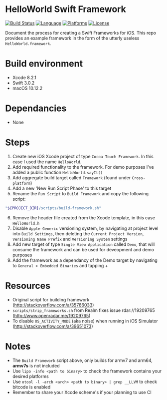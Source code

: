 # HelloWorld Swift Framework
[![Build Status](https://img.shields.io/travis/graemer957/helloworld-swift-framework/master.svg?style=flat-square)](https://travis-ci.org/graemer957/helloworld-swift-framework)
[![Language](https://img.shields.io/badge/language-Swift%203.0-orange.svg?style=flat-square)](https://developer.apple.com/swift/)
[![Platforms](https://img.shields.io/badge/platform-ios-yellow.svg?style=flat-square)](http://www.apple.com/ios/)
[![License](https://img.shields.io/badge/license-Apache--2.0-lightgrey.svg?style=flat-square)](https://github.com/graemer957/helloworld-swift-framework/blob/master/LICENSE)

Document the process for creating a Swift Frameworks for iOS.  This repo provides an example framework in the form of the utterly useless `HelloWorld.framework`.

# Build environment
- Xcode 8.2.1
- Swift 3.0.2
- macOS 10.12.2

# Dependancies
- None

# Steps
1. Create new iOS Xcode project of type `Cocoa Touch Framework`. In this case I used the name `HelloWorld`.
2. Add required functionality to the framework. For demo purposes I've added a public function `HelloWorld.sayIt()`
3. Add aggregate build target called `Framework` (found under `Cross-platform`)
4. Add a new 'New Run Script Phase' to this target
5. Rename the `Run Script` to `Build Framework` and copy the following script:
```bash
"${PROJECT_DIR}/scripts/build-framework.sh"
```
6. Remove the header file created from the Xcode template, in this case `HelloWorld.h`
7. Disable `Apple Generic` versioning system, by navigating at project level into `Build Settings`, then deleting the `Current Project Version`, `Versioning Name Prefix` and `Versioning System` settings
8. Add new target of type `Single View Application` called `Demo`, that will consume the framework and can be used for deveopment and demo purposes
9. Add the framework as a dependancy of the Demo target by navigating to `General > Embedded Binaries` and tapping +

# Resources
- Original script for building framework (http://stackoverflow.com/a/35766033)
- `scripts/strip_frameworks.sh` from Realm fixes issue rdar://19209765 (http://www.openradar.me/19209765)
- To disable `OS_ACTIVITY_MODE` (aka noise) when running in iOS Simulator (http://stackoverflow.com/a/39651073)

# Notes
- The `Build Framework` script above, only builds for armv7 and arm64, **armv7s** is not included
- Use `lipo -info <path to binary>` to check the framework contains your desired platforms
- Use `otool -l -arch <arch> <path to binary> | grep __LLVM` to check bitcode is enabled
- Remember to share your Xcode scheme's if your planning to use CI
